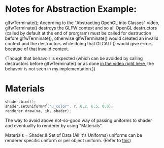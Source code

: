 # Notes for Abstraction Example:
glfwTerminate();
According to the "Abstracting OpenGL into Classes" video, glfwTerminate() destroys the GLFW context
and so all OpenGL destructors (called by default at the end of prorgram) must be called for destruction before glfwTerminate(),
otherwise glfwTerminate() would created an invalid context and the destructors while doing that GLCALL() would give errors because
of that invalid context.

(Though that behavoir is expected (which can be avoided by calling destructors before glfwTerminate() or as done [in the video right here](//https://youtu.be/bTHqmzjm2UI?list=PLlrATfBNZ98foTJPJ_Ev03o2oq3-GGOS2&t=1327), the behavoir is not seen in my implementation.))


# Materials

```c++
shader.bind();
shader.setUniform4f("u_color", r, 0.2, 0.5, 0.0);
renderer.draw(va, ib, shader);
```
The way to avoid above not-so-good way of passing uniforms to shader and eventuallly to renderer by using "Materials".

Materials = Shader & Set of Data (All it's Uniforms)
uniforms can be renderer specific uniform or per object uniform. (Refer to [this](https://youtu.be/jjaTTRFXRAk?list=PLlrATfBNZ98foTJPJ_Ev03o2oq3-GGOS2&t=679))


